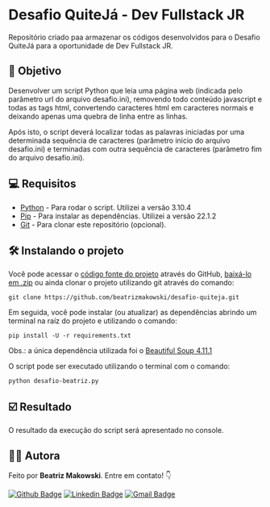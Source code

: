 # Desafio QuiteJá - Dev Fullstack JR

Repositório criado paa armazenar os códigos desenvolvidos para o Desafio QuiteJá para a oportunidade de Dev Fullstack JR.

## 🎯 Objetivo

Desenvolver um script Python que leia uma página web (indicada pelo parâmetro url do arquivo desafio.ini), removendo todo conteúdo javascript e todas as tags html, convertendo caracteres html em caracteres normais e deixando apenas uma quebra de linha entre as linhas.

Após isto, o script deverá localizar todas as palavras iniciadas por uma determinada sequência de caracteres (parâmetro inicio do arquivo desafio.ini) e terminadas com outra sequência de caracteres (parâmetro fim do arquivo desafio.ini).

## 💻 Requisitos

* [Python](https://www.python.org/downloads/) - Para rodar o script. Utilizei a versão 3.10.4
* [Pip](https://pip.pypa.io/en/stable/) - Para instalar as dependências. Utilizei a versão 22.1.2
* [Git](https://git-scm.com/downloads) - Para clonar este repositório (opcional).

## 🛠️ Instalando o projeto

Você pode acessar o [código fonte do projeto](https://github.com/beatrizmakowski/desafio-quiteja/tree/main) através do GitHub, [baixá-lo em .zip](https://github.com/beatrizmakowski/desafio-quiteja/archive/refs/heads/main.zip) ou ainda clonar o projeto utilizando git através do comando:

    git clone https://github.com/beatrizmakowski/desafio-quiteja.git

Em seguida, você pode instalar (ou atualizar) as dependências abrindo um terminal na raíz do projeto e utilizando o comando:

    pip install -U -r requirements.txt

Obs.: a única dependência utilizada foi o [Beautiful Soup 4.11.1](https://pypi.org/project/beautifulsoup4/#description)

O script pode ser executado utilizando o terminal com o comando:

    python desafio-beatriz.py

## ☑️ Resultado

O resultado da execução do script será apresentado no console.


## 👩‍💻 Autora

Feito por **Beatriz Makowski**. Entre em contato! 👇

[![Github Badge](https://img.shields.io/badge/-GitHub-black?style=flat-square&logo=Github&logoColor=white&link=https://github.com/beatrizmakowski)](https://github.com/beatrizmakowski)  [![Linkedin Badge](https://img.shields.io/badge/-LinkedIn-blue?style=flat-square&logo=Linkedin&logoColor=white&link=https://www.linkedin.com/in/beatriz-makowski/)](https://www.linkedin.com/in/beatriz-makowski/)  [![Gmail Badge](https://img.shields.io/badge/-Gmail-c14438?style=flat-square&logo=Gmail&logoColor=white&link=mailto:bemakow@gmail.com)](mailto:bemakow@gmail.com)

